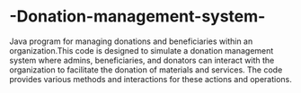 # -Donation-management-system-
Java program for managing donations and beneficiaries within an organization.This code is designed to simulate a donation management system where admins, beneficiaries, and donators can interact with the organization to facilitate the donation of materials and services. The code provides various methods and interactions for these actions and operations.

